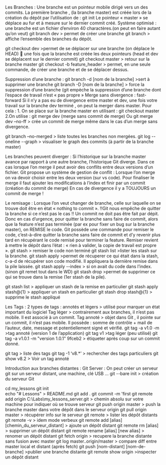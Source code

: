 Les Branches :
Une branche est un pointeur mobile dirigé vers un des commits.
La première branche , (la branche master) est créée lors de la création du dépôt par l’utilisation de :
git init
Le pointeur « master » se déplace au fur et à mesure sur le dernier commit créé.
Système optimisé : une branche est un fichier d’environ 40 charactères.(on peut en faire autant qu’on veut)
git branch dev > permet de créer une branche
git branch > affiche l’ensemble des branches du dépôt.

git checkout dev >permet de se déplacer sur une branche (on déplace le HEAD)
	une fois que la branche est créée les deux pointeurs (head et dev se déplacent sur le dernier commit)
git checkout master > retour sur la branche master
git checkout -b feature_header > permet, en une seule commande, de créer une branche et de se déplacer dessus.

Suppression d’une branche :
git branch -d [nom de la branche] >sert à supprimer une branche
git branch -D [nom de la branche] > force la suppression d’une branche (git empèche la suppression d’une branche dont l’espace de travail n’est « pas propre »
Merge sans divergence : fast-forward
Si il n’y a pas eu de divergence entre master et dev, une fois votre travail sur la branche dev terminé , on peut la merger dans master.
Pour cela : 1. On se place sur la branche master en utilisant : git checkout master
	      2.On utilise : git merge dev (merge sans commit de merge)
                    Ou       git merge dev –no-ff > crée un commit de merge même dans le cas d’un merge sans divergence.

git branch –no-merged > liste toutes les branches non mergées.
git log --oneline --graph  > visualiser le graph des commits (à partir de la branche master)

Les branches peuvent diverger :
Si l’historique sur la branche master avance par rapport à une autre branche, l’historique Git diverge. Dans ce cas lorsque l’on merge il peut avoir des conflits entre deux versions d’un fichier. Git propose un système de gestion de conflit : Lorsque l’on merge on va devoir choisir entre les deux version (sur vs code). Pour finaliser le merge il faut ajouter les modifications à l’index et finir par un commit (création du commit de merge)
En cas de divergence il y a TOUJOURS un commit de merge !

Le remisage :
Lorsque l’on veut changer de branche, celle sur laquelle on se trouve doit être en état « nothing to commit ». !!Git nous empêche de quitter la branche si ce n’est pas le cas !!
Un commit ne doit pas être fait par dépit. Donc en cas d’urgence, pour quitter la branche sans faire de commit, alors que la feature n’est pas terminée (par ex pour fixer un bug sur la branche master), on REMISE le code. Git possède une commande pour remiser le code, c’est-à-dire quitter la branche sans faire de commit et d’y revenir plus tard en récupérant le code remisé pour terminer la feature.
Remiser revient à mettre le dépôt dans l’état : « rien à valider, la copie de travail est propre ».
git stash > remiser le code non terminé
git stash list >lister les stash sur la branche.
git stash apply >permet de récuperer ce qui était dans la stash, c-a-d de récupérer son code modifié.
Il appliquera la dernière remise dans la pile laissée.
git stash apply --index > si on avait du code dans l’index. (sinon git remet tout dans le WD)
git stash drop >permet de supprimer ce qui se trouve dans la remise (1er stash de la pile).

git stash list > appliquer un stash de la remise en particulier
git stash apply stash@{1} > appliquer un stash en particulier
git stash drop stash@{1} > supprime le stash appliqué

Les Tags :
2 types de tags : annotés et légers > utilisé pour marquer un état important du logiciel
Tag léger > contrairement aux branches, il n’est pas mobile. Il est associé à un commit.
Tag annoté > objet dans Git  , il pointe sur un commit, il n’est pas mobile. Il possède : somme de contrôle + mail de l’auteur, date, message et potentiellement signé et vérifié.
git tag -a v1.0 -m  >tag annoté (version 1 de l’application)
git tag v1 >tag léger (peu utilisé)
git tag -a v1.0.1 -m "version 1.0.1" 9fceb2 > étiqueter après coup sur un commit donné.

git tag > liste des tags
git tag -1 ‘v8.*’  > rechercher des tags particuliers
git show v8.2 > Voir un tag annoté

Introduction aux branches distantes :
Git Server :
On peut créer un serveur git sur un serveur distant, une machine, clé USB …
git --bare init > création du serveur Git

cd my_lessons 
git init  
echo "# Lessons" > README.md 
git add . 
git commit -m 'first 
git remote add origin C:\Labs\my_lessons_server.git  > chemin absolu sur votre machine pour indiquer où se trouve serveur
git push origin master > push la branche master dans votre dépôt dans le serveur origin
git pull origin master > récupérer info sur le serveur
git remote > lister les dépôt distants
git remote -v > idem mode verbeux
git remote add [alias] [chemin_du_serveur_distant] > ajoute un dépôt distant
git remote rm [alias] > supprimer un dépôt distant
git remote rename [alias] [new alias]   > renomer un dépôt distant
git fetch origin > recupere la branche distante sans fusion avec master
git log master..origin/master > compare diff entre master local et distant (après fetch)
git push [nom-distant] [nom-de-branche] >publier une branche distante
git remote show origin >inspecter un dépôt distant





